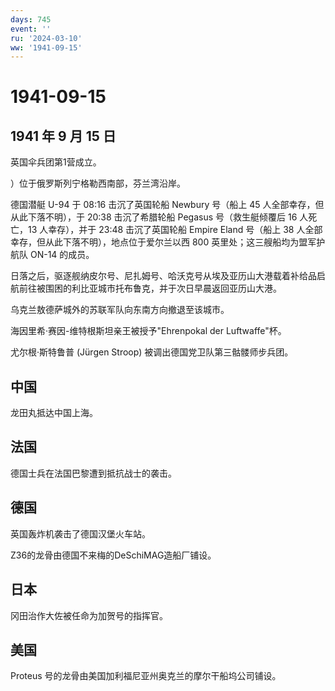 ```yaml
---
days: 745
event: ''
ru: '2024-03-10'
ww: '1941-09-15'
---
```


# 1941-09-15

## 1941 年 9 月 15 日

英国伞兵团第1营成立。

）位于俄罗斯列宁格勒西南部，芬兰湾沿岸。

德国潜艇 U-94 于 08:16 击沉了英国轮船 Newbury 号（船上 45
人全部幸存，但从此下落不明），于 20:38 击沉了希腊轮船 Pegasus
号（救生艇倾覆后 16 人死亡，13 人幸存），并于 23:48 击沉了英国轮船
Empire Eland 号（船上 38
人全部幸存，但从此下落不明），地点位于爱尔兰以西 800
英里处；这三艘船均为盟军护航队 ON-14 的成员。

日落之后，驱逐舰纳皮尔号、尼扎姆号、哈沃克号从埃及亚历山大港载着补给品启航前往被围困的利比亚城市托布鲁克，并于次日早晨返回亚历山大港。

乌克兰敖德萨城外的苏联军队向东南方向撤退至该城市。

海因里希·赛因-维特根斯坦亲王被授予"Ehrenpokal der Luftwaffe"杯。

尤尔根·斯特鲁普 (Jürgen Stroop) 被调出德国党卫队第三骷髅师步兵团。

## 中国

龙田丸抵达中国上海。

## 法国

德国士兵在法国巴黎遭到抵抗战士的袭击。

## 德国

英国轰炸机袭击了德国汉堡火车站。

Z36的龙骨由德国不来梅的DeSchiMAG造船厂铺设。

## 日本

冈田治作大佐被任命为加贺号的指挥官。

## 美国

Proteus 号的龙骨由美国加利福尼亚州奥克兰的摩尔干船坞公司铺设。